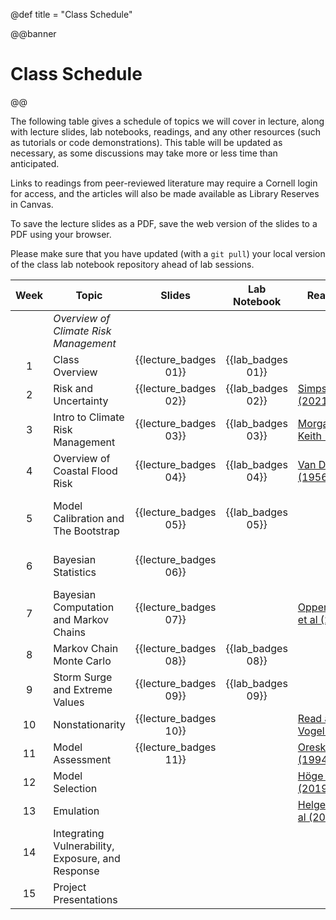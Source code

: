 @def title = "Class Schedule"

@@banner
# Class Schedule
@@

The following table gives a schedule of topics we will cover in lecture, along with lecture slides, lab notebooks, readings, and any other resources (such as tutorials or code demonstrations). This table will be updated as necessary, as some discussions may take more or less time than anticipated.

Links to readings from peer-reviewed literature may require a Cornell login for access, and the articles will also be made available as Library Reserves in Canvas.

To save the lecture slides as a PDF, save the web version of the slides to a PDF using your browser.

Please make sure that you have updated (with a `git pull`) your local version of the class lab notebook repository ahead of lab sessions.

| Week | Topic | Slides | Lab Notebook | Readings | Resources |
|:-------:|-------|:----:|:-----:|----------|-----------|
|   | *Overview of Climate Risk Management* | 
| 1 | Class Overview | {{lecture_badges 01}}  | {{lab_badges 01}} |  | |
| 2 | Risk and Uncertainty | {{lecture_badges 02}} | {{lab_badges 02}} | [Simpson et al (2021)](https://www.sciencedirect.com/science/article/pii/S2590332221001792) | |
| 3 | Intro to Climate Risk Management | {{lecture_badges 03}} | {{lab_badges 03}} | [Morgan & Keith (2008)](https://link-springer-com.proxy.library.cornell.edu/article/10.1007/s10584-008-9458-1) | |
| 4 | Overview of Coastal Flood Risk | {{lecture_badges 04}} | {{lab_badges 04}} | [Van Dantzig (1956)](https://www-jstor-org.proxy.library.cornell.edu/stable/1911632?origin=crossref) | |
| 5 | Model Calibration and The Bootstrap | {{lecture_badges 05}} |  {{lab_badges 05}} |  | [Cosma Shalizi's bootstrap notes](https://www.stat.cmu.edu/~cshalizi/uADA/12/lectures/ch05.pdf) |
| 6 | Bayesian Statistics | {{lecture_badges 06}} |  |  | [Bayesian Data Analysis](http://www.stat.columbia.edu/~gelman/book/) |
| 7 | Bayesian Computation and Markov Chains | {{lecture_badges 07}} | | [Oppenheimer et al (2008)](https://link-springer-com.proxy.library.cornell.edu/article/10.1007/s10584-008-9405-1) |
| 8 | Markov Chain Monte Carlo | {{lecture_badges 08}} | {{lab_badges 08}} | | 
| 9 | Storm Surge and Extreme Values | {{lecture_badges 09}} | {{lab_badges 09}} | |
| 10 | Nonstationarity | {{lecture_badges 10}} | | [Read and Vogel (2015)](https://agupubs-onlinelibrary-wiley-com.proxy.library.cornell.edu/doi/full/10.1002/2015WR017089) | |
| 11 | Model Assessment | {{lecture_badges 11}} | | [Oreskes et al (1994)](https://www-science-org.proxy.library.cornell.edu/doi/10.1126/science.263.5147.641) | |
| 12 | Model Selection | | | [Höge et al (2019)](https://doi.org/10.1016/j.jhydrol.2019.01.072) | |
| 13 | Emulation | | | [Helgeson et al (2021)](https://www-cambridge-org.proxy.library.cornell.edu/core/journals/philosophy-of-science/article/why-simpler-computer-simulation-models-can-be-epistemically-better-for-informing-decisions/765F7923BE9416E7FC800E4F1F7A3E34) | |
| 14 | Integrating Vulnerability, Exposure, and Response | | | | |
| 15 | Project Presentations | | | | |